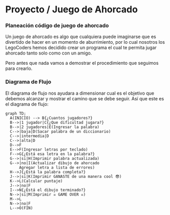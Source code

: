 # Proyecto / Juego de Ahorcado
### Planeación código de juego de ahorcado
Un juego de ahorcado es algo que cualquiera puede imaginarse que es divertido de hacer en un momento de aburrimiento, por lo cual nosotros los LegoCoders hemos decidido crear un programa el cual te permita jugar ahorcado tanto solo como con un amigo.

Pero antes que nada vamos a demostrar el procedimiento que seguimos para crearlo.

### Diagrama de Flujo
El diagrama de flujo nos ayudara a dimensionar cual es el objetivo que debemos alcanzar y mostrar el camino que se debe seguir. Así que este es el diagrama de flujo:

```mermaid
graph TD;
  A(INICIO) --> B{¿Cuantos jugadores?}
  B-->|1 jugador|C{¿Que dificultad jugara?}
  B-->|2 jugadores|E(Ingresar la palabra)
  C-->|baja|D(Sacar palabra de un diccionario)
  C-->|intermedia|D
  C-->|alta|D
  D-->F
  E-->F(Ingresar letras por teclado)
  F-->G{¿Está esa letra en la palabra?}
  G-->|si|H(Imprimir palabra actualizada)
  G-->|no|I(Actualizar dibujo de ahorcado
      Agregar letra a lista de errores)
  H-->J{¿Está la palabra completa?}
  J-->|si|K(Imprimir GANASTE de una manera cool 😎)
  K-->L(Calcular puntaje)
  J-->|no|F
  I-->N{¿Está el dibujo terminado?}
  N-->|si|M(Imprimir ☠️ GAME OVER ☠️)
  M-->L
  N-->|no|F
  L-->O(FIN)

```
